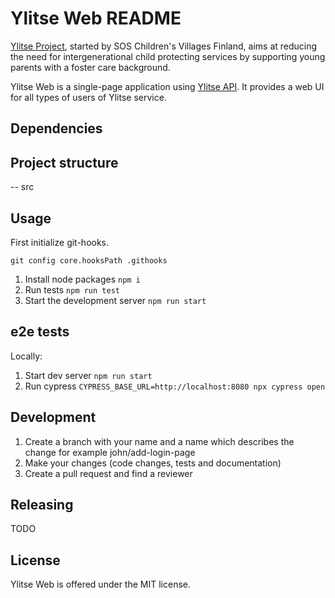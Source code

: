 # Ylitse Web README

[Ylitse Project][], started by SOS Children's Villages Finland, aims at
reducing the need for intergenerational child protecting services by
supporting young parents with a foster care background.

Ylitse Web is a single-page application using [Ylitse API][]. It provides
a web UI for all types of users of Ylitse service.

[Ylitse Project]: https://www.sos-lapsikyla.fi/ylitse-mentorapp/
[Ylitse API]: https://gitlab.com/ylitse/ylitse-api/
[Ylitse Mobile APP]: https://github.com/sos-lapsikyla/ylitse-app

## Dependencies


## Project structure

-- src


## Usage

First initialize git-hooks.

`git config core.hooksPath .githooks`



1. Install node packages `npm i`
1. Run tests `npm run test`
1. Start the development server `npm run start`

## e2e tests

Locally:

1. Start dev server `npm run start`
1. Run cypress `CYPRESS_BASE_URL=http://localhost:8080 npx cypress open`


## Development

1. Create a branch with your name and a name which describes the change for example john/add-login-page
1. Make your changes (code changes, tests and documentation)
1. Create a pull request and find a reviewer

## Releasing

TODO

## License

Ylitse Web is offered under the MIT license.